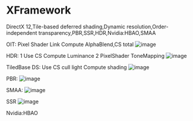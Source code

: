# XFramework
DirectX 12,Tile-based deferred shading,Dynamic resolution,Order-independent transparency,PBR,SSR,HDR,Nvidia:HBAO,SMAA

OIT:
Pixel Shader Link Compute AlphaBlend,CS total
![image](https://github.com/sevecol/XFramework/blob/master/OIT.png)

HDR:
1 Use CS Compute Luminance
2 PixelShader ToneMapping
![image](https://github.com/sevecol/XFramework/blob/master/hdr.png)

TiledBase DS:
Use CS cull light Compute shading
![image](https://github.com/sevecol/XFramework/blob/master/ds.png)

PBR:
![image](https://github.com/sevecol/XFramework/blob/master/PBR.png)

SMAA:
![image](https://github.com/sevecol/XFramework/blob/master/smaa.png)

SSR
![image](https://github.com/sevecol/XFramework/blob/master/SSR.png)

Nvidia:HBAO
